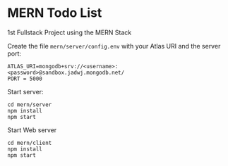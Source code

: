 # MERN Todo List
1st Fullstack Project using the MERN Stack

Create the file `mern/server/config.env` with your Atlas URI and the server port:
```
ATLAS_URI=mongodb+srv://<username>:<password>@sandbox.jadwj.mongodb.net/
PORT = 5000
```

Start server:
```
cd mern/server
npm install
npm start
```

Start Web server
```
cd mern/client
npm install
npm start
```